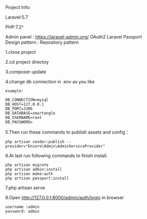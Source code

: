 Project Info:

Laravel:5.7

PHP:7.2^

Admin panel : https://laravel-admin.org/
OAuth2 Laravel Passport  
Design pattern : Repository pattern

1.clone project

2.cd project directoy

3.composer update

4.change db connection in .env as you like

    example:
    
    DB_CONNECTION=mysql
    DB_HOST=127.0.0.1
    DB_PORT=3306
    DB_DATABASE=smartangle
    DB_USERNAME=root
    DB_PASSWORD=

5.Then run these commands to publish assets and config：

    php artisan vendor:publish --provider="Encore\Admin\AdminServiceProvider"

6.At last run following commands to finish install. 

    php artisan migrate
    php artisan admin:install 
    php artisan make:auth
    php artisan passport:install

7.php artisan serve 

8.Open http://127.0.0.1:8000/admin/auth/login in browser 

    username :admin
    password: admin

 